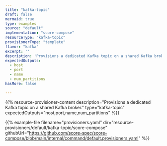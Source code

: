 ```yaml
---
title: "kafka-topic"
draft: false
mermaid: true
type: examples
source: "default"
implementation: "score-compose"
resourceType: "kafka-topic"
provisionerType: "template"
flavor: "kafka"
excerpt: ''
description: 'Provisions a dedicated Kafka topic on a shared Kafka broker.'
expectedOutputs: 
  - host
  - port
  - name
  - num_partitions
hasMore: false

---
```


{{% resource-provisioner-content description="Provisions a dedicated Kafka topic on a shared Kafka broker." type="kafka-topic" expectedOutputs="host,port,name,num_partitions" %}}

{{% example-file filename="provisioners.yaml" dir="resource-provisioners/default/kafka-topic/score-compose" githubUrl="https://github.com/score-spec/score-compose/blob/main/internal/command/default.provisioners.yaml" %}}
